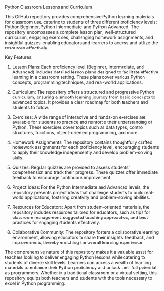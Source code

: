 Python Classroom Lessons and Curriculum

This GitHub repository provides comprehensive Python learning materials for classroom use, catering to students of three different proficiency levels: Python Beginner, Python Intermediate, and Python Advanced. The repository encompasses a complete lesson plan, well-structured curriculum, engaging exercises, challenging homework assignments, and insightful quizzes, enabling educators and learners to access and utilize the resources effectively.

Key Features:
1. Lesson Plans: Each proficiency level (Beginner, Intermediate, and Advanced) includes detailed lesson plans designed to facilitate effective learning in a classroom setting. These plans cover various Python concepts, programming techniques, and real-world applications.

2. Curriculum: The repository offers a structured and progressive Python curriculum, ensuring a smooth learning journey from basic concepts to advanced topics. It provides a clear roadmap for both teachers and students to follow.

3. Exercises: A wide range of interactive and hands-on exercises are available for students to practice and reinforce their understanding of Python. These exercises cover topics such as data types, control structures, functions, object-oriented programming, and more.

4. Homework Assignments: The repository contains thoughtfully crafted homework assignments for each proficiency level, encouraging students to apply their knowledge independently and develop problem-solving skills.

5. Quizzes: Regular quizzes are provided to assess students' comprehension and track their progress. These quizzes offer immediate feedback to encourage continuous improvement.

6. Project Ideas: For the Python Intermediate and Advanced levels, the repository presents project ideas that challenge students to build real-world applications, fostering creativity and problem-solving abilities.

7. Resources for Educators: Apart from student-oriented materials, the repository includes resources tailored for educators, such as tips for classroom management, suggested teaching approaches, and best practices for engaging students effectively.

8. Collaborative Community: The repository fosters a collaborative learning environment, allowing educators to share their insights, feedback, and improvements, thereby enriching the overall learning experience.

The comprehensive nature of this repository makes it a valuable asset for teachers looking to deliver engaging Python lessons while catering to students of diverse skill levels. Learners can access a wealth of learning materials to enhance their Python proficiency and unlock their full potential as programmers. Whether in a traditional classroom or a virtual setting, this repository equips both teachers and students with the tools necessary to excel in Python programming.

